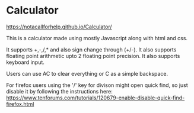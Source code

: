 # Calculator

https://notacallforhelp.github.io/Calculator/

This is a calculator made using mostly Javascript along with html and css.

It supports +,-,/,* and also sign change through (+/-).
It also supports floating point arithmetic upto 2 floating point precision.
It also supports keyboard input.

Users can use AC to clear everything or C as a simple backspace.

For firefox users using the '/' key for divison might open quick find, so just disable it by following the instructions here:
https://www.tenforums.com/tutorials/120679-enable-disable-quick-find-firefox.html